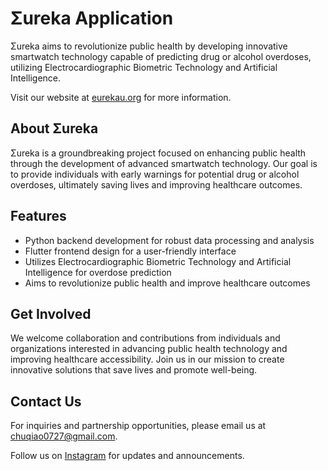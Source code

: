 # Σureka Application

Σureka aims to revolutionize public health by developing innovative smartwatch technology capable of predicting drug or alcohol overdoses, utilizing Electrocardiographic Biometric Technology and Artificial Intelligence.

Visit our website at [eurekau.org](https://eurekau.org) for more information.

## About Σureka

Σureka is a groundbreaking project focused on enhancing public health through the development of advanced smartwatch technology. Our goal is to provide individuals with early warnings for potential drug or alcohol overdoses, ultimately saving lives and improving healthcare outcomes.

## Features

- Python backend development for robust data processing and analysis
- Flutter frontend design for a user-friendly interface
- Utilizes Electrocardiographic Biometric Technology and Artificial Intelligence for overdose prediction
- Aims to revolutionize public health and improve healthcare outcomes

## Get Involved

We welcome collaboration and contributions from individuals and organizations interested in advancing public health technology and improving healthcare accessibility. Join us in our mission to create innovative solutions that save lives and promote well-being.

## Contact Us

For inquiries and partnership opportunities, please email us at chuqiao0727@gmail.com.

Follow us on [Instagram](https://instagram.com/eureka_tech_co) for updates and announcements.

